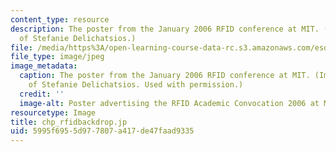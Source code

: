 ```yaml
---
content_type: resource
description: The poster from the January 2006 RFID conference at MIT. (Image courtesy
  of Stefanie Delichatsios.)
file: /media/https%3A/open-learning-course-data-rc.s3.amazonaws.com/esd-290-special-topics-in-supply-chain-management-spring-2005/5995f6955d977807a417de47faad9335_esd-290s05.jpg
file_type: image/jpeg
image_metadata:
  caption: The poster from the January 2006 RFID conference at MIT. (Image courtesy
    of Stefanie Delichatsios. Used with permission.)
  credit: ''
  image-alt: Poster advertising the RFID Academic Convocation 2006 at MIT.
resourcetype: Image
title: chp_rfidbackdrop.jp
uid: 5995f695-5d97-7807-a417-de47faad9335
---
```

